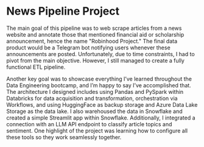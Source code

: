 # News Pipeline Project

The main goal of this pipeline was to web scrape articles from a news website and annotate those that mentioned financial aid or scholarship announcement, hence the name "Robinhood Project." The final data product would be a Telegram bot notifying users whenever these announcements are posted. Unfortunately, due to time constraints, I had to pivot from the main objective. However, I still managed to create a fully functional ETL pipeline.

Another key goal was to showcase everything I’ve learned throughout the Data Engineering bootcamp, and I’m happy to say I’ve accomplished that. The architecture I designed includes using Pandas and PySpark within Databricks for data acquisition and transformation, orchestration via Workflows, and using HuggingFace as backup storage and Azure Data Lake Storage as the data lake. I also warehoused the data in Snowflake and created a simple Streamlit app within Snowflake. Additionally, I integrated a connection with an LLM API endpoint to classify article topics and sentiment. One highlight of the project was learning how to configure all these tools so they work seamlessly together.
